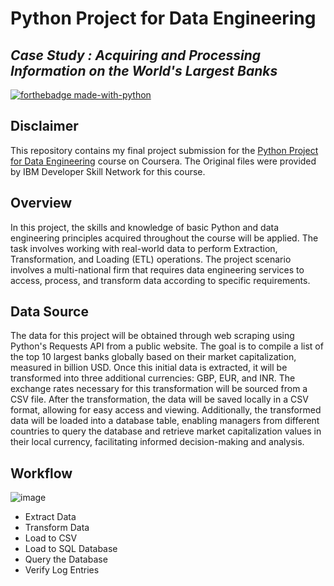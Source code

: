 # Python Project for Data Engineering
## _Case Study : Acquiring and Processing Information on the World's Largest Banks_

[![forthebadge made-with-python](http://ForTheBadge.com/images/badges/made-with-python.svg)](https://www.python.org/)

## Disclaimer
This repository contains my final project submission for the [Python Project for Data Engineering](https://www.coursera.org/learn/python-project-for-data-engineering) course on Coursera. The Original files were provided by IBM Developer Skill Network for this course.

## Overview
In this project, the skills and knowledge of basic Python and data engineering principles acquired throughout the course will be applied. The task involves working with real-world data to perform Extraction, Transformation, and Loading (ETL) operations. The project scenario involves a multi-national firm that requires data engineering services to access, process, and transform data according to specific requirements.


## Data Source
The data for this project will be obtained through web scraping using Python's Requests API from a public website. The goal is to compile a list of the top 10 largest banks globally based on their market capitalization, measured in billion USD. Once this initial data is extracted, it will be transformed into three additional currencies: GBP, EUR, and INR. The exchange rates necessary for this transformation will be sourced from a CSV file. After the transformation, the data will be saved locally in a CSV format, allowing for easy access and viewing. Additionally, the transformed data will be loaded into a database table, enabling managers from different countries to query the database and retrieve market capitalization values in their local currency, facilitating informed decision-making and analysis.

## Workflow
![image](https://github.com/tmuchlissin/python-project-for-data-engineering/assets/117092055/1249baf7-01df-46c9-a1f9-b1123255214f)

- Extract Data
- Transform Data
- Load to CSV
- Load to SQL Database
- Query the Database
- Verify Log Entries



